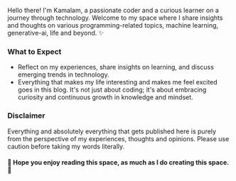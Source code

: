 Hello there! I'm Kamalam, a passionate coder and a curious learner on a journey through technology. Welcome to my space where I share insights and thoughts on various programming-related topics, machine learning, generative-ai, life and beyond. ✨

### What to Expect
- Reflect on my experiences, share insights on learning, and discuss emerging trends in technology.
- Everything that makes my life interesting and makes me feel excited goes in this blog. It's not just about coding; it's about embracing curiosity and continuous growth in knowledge and mindset.

### Disclaimer
Everything and absolutely everything that gets published here is purely from the perspective of my experiences, thoughts and opinions. Please use caution before taking my words literally.

#### 🌷 Hope you enjoy reading this space, as much as I do creating this space. 🌷
